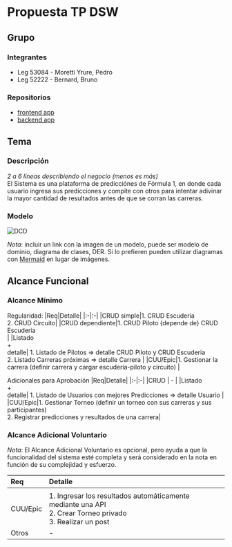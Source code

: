# Propuesta TP DSW

## Grupo
### Integrantes
* Leg 53084 - Moretti Yrure, Pedro
* Leg 52222 - Bernard, Bruno

### Repositorios
* [frontend app](http://hyperlinkToGihubOrGitlab)
* [backend app](http://hyperlinkToGihubOrGitlab)

## Tema
### Descripción
*2 a 6 líneas describiendo el negocio (menos es más)*<br>
El Sistema es una plataforma de predicciónes de Fórmula 1, en donde cada usuario ingresa sus predicciones y compite con otros para intentar adivinar la mayor cantidad de resultados antes de que se corran las carreras. 


### Modelo
![DCD](https://github.com/user-attachments/assets/1ba79ca9-c4af-4888-a9da-b904194bda43)



*Nota*: incluir un link con la imagen de un modelo, puede ser modelo de dominio, diagrama de clases, DER. Si lo prefieren pueden utilizar diagramas con [Mermaid](https://mermaid.js.org) en lugar de imágenes.

## Alcance Funcional 

### Alcance Mínimo

Regularidad:
|Req|Detalle|
|:-|:-|
|CRUD simple|1. CRUD Escuderia <br>2. CRUD Circuito|
|CRUD dependiente|1. CRUD Piloto {depende de} CRUD Escuderia <br>|
|Listado<br>+<br>detalle| 1. Listado de Pilotos => detalle CRUD Piloto y CRUD Escuderia<br>2. Listado Carreras próximas => detalle Carrera |
|CUU/Epic|1. Gestionar la carrera (definir carrera y cargar escudería-piloto y circuito) |


Adicionales para Aprobación
|Req|Detalle|
|:-|:-|
|CRUD | - |
|Listado<br>+<br>detalle| 1. Listado de Usuarios con mejores Predicciones => detalle Usuario |
|CUU/Epic|1. Gestionar Torneo (definir un torneo con sus carreras y sus participantes)<br>2.  Registrar predicciones y resultados de una carrera|


### Alcance Adicional Voluntario

*Nota*: El Alcance Adicional Voluntario es opcional, pero ayuda a que la funcionalidad del sistema esté completa y será considerado en la nota en función de su complejidad y esfuerzo.

|Req|Detalle|
|:-|:-|
|| |
|CUU/Epic|1. Ingresar los resultados automáticamente mediante una API <br>2.  Crear Torneo privado <br>3. Realizar un post|
|Otros| - |
